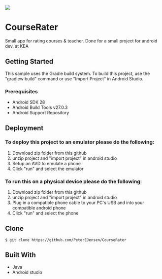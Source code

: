 <a href=""><img src="https://ratemyprofessors.cc/wp-content/uploads/2018/07/maxresdefault-300x169.jpg"></a>

# CourseRater

Small app for rating courses & teacher. Done for a small project for android dev. at KEA

## Getting Started

This sample uses the Gradle build system. To build this project, use the "gradlew build" command or use "Import Project" in Android Studio.

### Prerequisites

- Android SDK 28
- Android Build Tools v27.0.3
- Android Support Repository

## Deployment

### To deploy this project to an emulator please do the following:
1. Download zip folder from this github
2. unzip project and "import project" in android studio
3. Setup an AVD to emulate a phone
4. Click "run" and select the emulator

### To run this on a physical device please do the following:
1. Download zip folder from this github
2. unzip project and "import project" in android studio
3. Plug in a compatible phone cable to your PC's USB and into your compatible android phone
4. Click "run" and select the phone

## Clone
```
$ git clone https://github.com/PeterEJensen/CourseRater
```

## Built With
- Java
- Android studio



